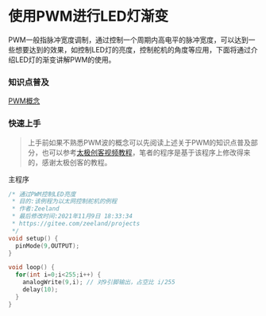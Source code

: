 # 使用PWM进行LED灯渐变

PWM一般指脉冲宽度调制，通过控制一个周期内高电平的脉冲宽度，可以达到一些想要达到的效果，如控制LED灯的亮度，控制舵机的角度等应用，下面将通过介绍LED灯的渐变讲解PWM的使用。



### 知识点普及

[PWM概念](https://blog.csdn.net/as480133937/article/details/103439546?ops_request_misc=%257B%2522request%255Fid%2522%253A%2522163698714916780265492466%2522%252C%2522scm%2522%253A%252220140713.130102334..%2522%257D&request_id=163698714916780265492466&biz_id=0&utm_medium=distribute.pc_search_result.none-task-blog-2~all~top_positive~default-1-103439546.first_rank_v2_pc_rank_v29&utm_term=pwm&spm=1018.2226.3001.4187)



### 快速上手

> 上手前如果不熟悉PWM波的概念可以先阅读上述关于PWM的知识点普及部分，也可以参考[太极创客视频教程](https://www.bilibili.com/video/BV164411J7GE?p=28)，笔者的程序是基于该程序上修改得来的，感谢太极创客的教程。



主程序

```c++
/* 通过PWM控制LED亮度
 * 目的:该例程为以太网控制舵机的例程
 * 作者:Zeeland
 * 最后修改时间:2021年11月9日 18:33:34
 * https://gitee.com/zeeland/projects
 */
void setup() {
  pinMode(9,OUTPUT);
}

void loop() {
  for(int i=0;i<255;i++) {
    analogWrite(9,i); // 对9引脚输出，占空比 i/255
    delay(10);
  }
}
```


